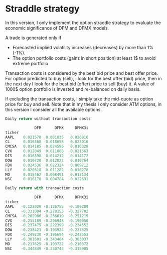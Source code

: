 # Straddle strategy
In this version, I only implement the option straddle strategy to evaluate
the economic significance of DFM and DFMX models.

A trade is generated only if 
* Forecasted implied volatility increases (decreases) by more than 1% (-1%).
* The option portfolio costs (gains in short position) at least 1$ to avoid
extreme portfolio 

Transaction costs is considered by the best bid price and best offer price.
For option predicted to buy (sell), I look for the best offer (bid) price, then in the 
next day I look for the best bid (offer) price to sell (buy) it. A value of 1000$
option portfolio is invested and re-balanced on daily basis.

If excluding the transaction costs, I simply take the mid-quote as option 
price for buy and sell. Note that in my thesis I only consider ATM options,
in this version I consider all the available options.

```python 
Daily return without transaction costs 

             DFM      DFMX     DFMX3i
ticker                               
AAPL    0.021578  0.001035   0.026916
CL      0.016368  0.018658   0.023016
CMCSA   0.014185  0.024596   0.016328
CVX     0.012849  0.011086   0.021563
DIS     0.016398  0.014212   0.014172
DOW     0.010720  0.012822   0.010764
FDX     0.024536  0.022324   0.009712
LLY     0.020318  0.011282   0.018278
MO      0.015462  0.008491   0.013134
NSC     0.016170  0.004784   0.022691

Daily return with transaction costs 

             DFM      DFMX     DFMX3i
ticker                               
AAPL   -0.122029 -0.126755  -0.109209
CL     -0.331004 -0.278153  -0.327702
CMCSA  -0.262986 -0.256619  -0.251219
CVX    -0.215189 -0.206948  -0.190050
DIS    -0.237475 -0.222399  -0.234552
DOW    -0.238421 -0.193924  -0.237525
FDX    -0.249230 -0.196694  -0.242553
LLY    -0.301601 -0.343404  -0.303037
MO     -0.217625 -0.193722  -0.210372
NSC    -0.344849 -0.330743  -0.315905
```